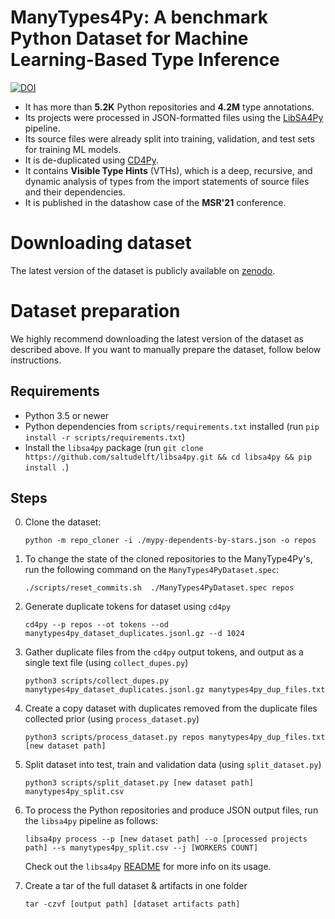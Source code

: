 # ManyTypes4Py: A benchmark Python Dataset for Machine Learning-Based Type Inference
[![DOI](https://zenodo.org/badge/DOI/10.5281/zenodo.4719447.svg)](https://doi.org/10.5281/zenodo.4719447)

- It has more than **5.2K** Python repositories and **4.2M** type annotations.
- Its projects were processed in JSON-formatted files using the [LibSA4Py](https://github.com/saltudelft/libsa4py) pipeline.
- Its source files were already split into training, validation, and test sets for training ML models.
- It is de-duplicated using [CD4Py](https://github.com/saltudelft/CD4Py).
- It contains **Visible Type Hints** (VTHs), which is a deep, recursive, and dynamic analysis of types from the import statements of source files and their dependencies.
- It is published in the datashow case of the **MSR'21** conference.

# Downloading dataset
The latest version of the dataset is publicly available on [zenodo](https://zenodo.org/record/4719447).

# Dataset preparation
We highly recommend downloading the latest version of the dataset as described above. If you want to manually prepare the dataset, follow below instructions.

## Requirements

* Python 3.5 or newer
* Python dependencies from `scripts/requirements.txt` installed (run `pip install -r scripts/requirements.txt`)
* Install the `libsa4py` package (run `git clone https://github.com/saltudelft/libsa4py.git && cd libsa4py && pip install .`)

## Steps

0. Clone the dataset:

    ```
    python -m repo_cloner -i ./mypy-dependents-by-stars.json -o repos
    ```
    
1. To change the state of the cloned repositories to the ManyType4Py's, run the following command on the `ManyTypes4PyDataset.spec`:
    
    ```
    ./scripts/reset_commits.sh  ./ManyTypes4PyDataset.spec repos
    ``` 

2. Generate duplicate tokens for dataset using `cd4py`

    ```
    cd4py --p repos --ot tokens --od manytypes4py_dataset_duplicates.jsonl.gz --d 1024
    ```

3. Gather duplicate files from the `cd4py` output tokens, and output as a single text file (using `collect_dupes.py`)

    ```
    python3 scripts/collect_dupes.py manytypes4py_dataset_duplicates.jsonl.gz manytypes4py_dup_files.txt
    ```

4. Create a copy dataset with duplicates removed from the duplicate files collected prior (using `process_dataset.py`)

    ```
    python3 scripts/process_dataset.py repos manytypes4py_dup_files.txt [new dataset path]
    ```

5. Split dataset into test, train and validation data (using `split_dataset.py`)

    ```
    python3 scripts/split_dataset.py [new dataset path] manytypes4py_split.csv
    ```

6. To process the Python repositories and produce JSON output files, run the `libsa4py` pipeline as follows:

    ```
    libsa4py process --p [new dataset path] --o [processed projects path] --s manytypes4py_split.csv --j [WORKERS COUNT]
    ```

    Check out the `libsa4py` [README](https://github.com/saltudelft/libsa4py#usage) for more info on its usage.
    
6. Create a tar of the full dataset & artifacts in one folder

    ```
    tar -czvf [output path] [dataset artifacts path]
    ```

